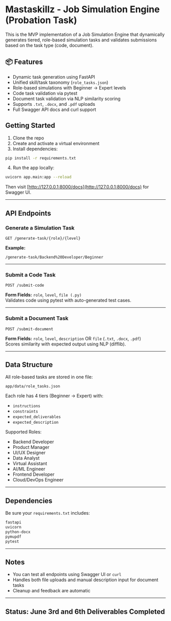 # Mastaskillz - Job Simulation Engine (Probation Task)

This is the MVP implementation of a Job Simulation Engine that dynamically generates tiered, role-based simulation tasks and validates submissions based on the task type (code, document).

## 📦 Features

- Dynamic task generation using FastAPI
- Unified skill/task taxonomy (`role_tasks.json`)
- Role-based simulations with Beginner → Expert levels
- Code task validation via pytest
- Document task validation via NLP similarity scoring
- Supports `.txt`, `.docx`, and `.pdf` uploads
- Full Swagger API docs and curl support

## Getting Started

1. Clone the repo
2. Create and activate a virtual environment
3. Install dependencies:

```bash
pip install -r requirements.txt
```

4. Run the app locally:

```bash
uvicorn app.main:app --reload
```

Then visit [http://127.0.0.1:8000/docs](http://127.0.0.1:8000/docs) for Swagger UI.

---

## API Endpoints

### Generate a Simulation Task

```
GET /generate-task/{role}/{level}
```

**Example:**

```
/generate-task/Backend%20Developer/Beginner
```

---

### Submit a Code Task

```
POST /submit-code
```

**Form Fields:** `role`, `level`, `file (.py)`  
Validates code using pytest with auto-generated test cases.

---

### Submit a Document Task

```
POST /submit-document
```

**Form Fields:** `role`, `level`, `description` OR `file` (`.txt`, `.docx`, `.pdf`)  
Scores similarity with expected output using NLP (difflib).

---

## Data Structure

All role-based tasks are stored in one file:

```
app/data/role_tasks.json
```

Each role has 4 tiers (Beginner → Expert) with:

- `instructions`
- `constraints`
- `expected_deliverables`
- `expected_description`

Supported Roles:

- Backend Developer
- Product Manager
- UI/UX Designer
- Data Analyst
- Virtual Assistant
- AI/ML Engineer
- Frontend Developer
- Cloud/DevOps Engineer

---

## Dependencies

Be sure your `requirements.txt` includes:

```txt
fastapi
uvicorn
python-docx
pymupdf
pytest
```

---

## Notes

- You can test all endpoints using Swagger UI or `curl`
- Handles both file uploads and manual description input for document tasks
- Cleanup and feedback are automatic

---

## Status: June 3rd and 6th Deliverables Completed
